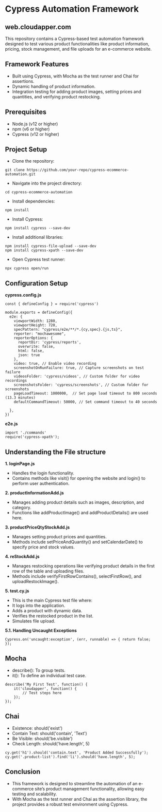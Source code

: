 <h1>Cypress Automation Framework</h1>
<h2>web.cloudapper.com</h2>

This repository contains a Cypress-based test automation framework designed to test various product functionalities like product information, pricing, stock management, and file uploads for an e-commerce website.

## Framework Features
* Built using Cypress, with Mocha as the test runner and Chai for assertions.
* Dynamic handling of product information.
* Integration testing for adding product images, setting prices and quantities, and verifying product restocking.
## Prerequisites
* Node.js (v12 or higher)
* npm (v6 or higher)
* Cypress (v12 or higher)
## Project Setup
* Clone the repository:
```
git clone https://github.com/your-repo/cypress-ecommerce-automation.git
```
* Navigate into the project directory:
```
cd cypress-ecommerce-automation
```
* Install dependencies:
```
npm install
```
* Install Cypress:
```
npm install cypress --save-dev
```
* Install additional libraries:
```
npm install cypress-file-upload --save-dev
npm install cypress-xpath --save-dev
```
* Open Cypress test runner:
```
npx cypress open/run
```
## Configuration Setup 
**cypress.config.js**
```
const { defineConfig } = require('cypress')

module.exports = defineConfig({
  e2e: {
    viewportWidth: 1280,
    viewportHeight: 720,
    specPattern: "cypress/e2e/**/*.{cy,spec}.{js,ts}",
    reporter: "mochawesome",
    reporterOptions: {
      reportDir: 'cypress/reports',
      overwrite: false,
      html: false,
      json: true
    },
    video: true, // Enable video recording
    screenshotOnRunFailure: true, // Capture screenshots on test failure
    videosFolder: 'cypress/videos', // Custom folder for video recordings
    screenshotsFolder: 'cypress/screenshots', // Custom folder for screenshots
    pageLoadTimeout: 1000000,  // Set page load timeout to 800 seconds (13.3 minutes)
    defaultCommandTimeout: 50000, // Set command timeout to 40 seconds

  },
})
```
**e2e.js**
```
import './commands'
require('cypress-xpath');
```
## Understanding the File structure
**1. loginPage.js**
* Handles the login functionality.
* Contains methods like visit() for opening the website and login() to perform user authentication.
  
**2. productInformationAdd.js**
* Manages adding product details such as images, description, and category.
* Functions like addProductImage() and addProductDetails() are used here.
  
**3. productPriceQtyStockAdd.js**
* Manages setting product prices and quantities.
* Methods include setPriceAndQuantity() and setCalendarDate() to specify price and stock values.
  
**4. reStockAdd.js**
* Manages restocking operations like verifying product details in the first row of the table and uploading files.
* Methods include verifyFirstRowContains(), selectFirstRow(), and uploadRestockImage().
  
**5. test.cy.js**
* This is the main Cypress test file where:
* It logs into the application.
* Adds a product with dynamic data.
* Verifies the restocked product in the list.
* Simulates file upload.

**5.1. Handling Uncaught Exceptions**

``
Cypress.on('uncaught:exception', (err, runnable) => {
        return false;
    });
``

## Mocha
* describe(): To group tests.
* it(): To define an individual test case.
```  
describe('My First Test', function() {
    it('cloudapper', function() {
        // Test steps here
    });
});
```
## Chai
* Existence: should('exist')
* Contain Text: should('contain', 'Text')
* Be Visible: should('be.visible')
* Check Length: should('have.length', 5)
```
cy.get('h1').should('contain.text', 'Product Added Successfully');
cy.get('.product-list').find('li').should('have.length', 5);
```

## Conclusion
* This framework is designed to streamline the automation of an e-commerce site’s product management functionality, allowing easy testing and scalability.
* With Mocha as the test runner and Chai as the assertion library, the project provides a robust test environment using Cypress.
